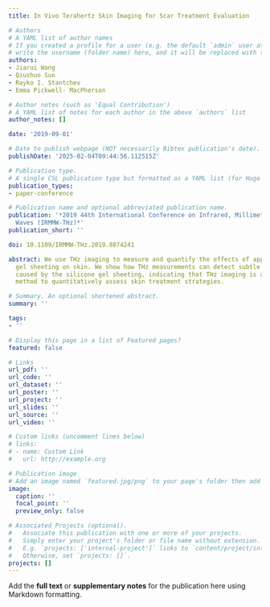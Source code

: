 ```yaml
---
title: In Vivo Terahertz Skin Imaging for Scar Treatment Evaluation

# Authors
# A YAML list of author names
# If you created a profile for a user (e.g. the default `admin` user at `content/authors/admin/`), 
# write the username (folder name) here, and it will be replaced with their full name and linked to their profile.
authors:
- Jiarui Wang
- Qiushuo Sun
- Rayko I. Stantchev
- Emma Pickwell- MacPherson

# Author notes (such as 'Equal Contribution')
# A YAML list of notes for each author in the above `authors` list
author_notes: []

date: '2019-09-01'

# Date to publish webpage (NOT necessarily Bibtex publication's date).
publishDate: '2025-02-04T09:44:56.112515Z'

# Publication type.
# A single CSL publication type but formatted as a YAML list (for Hugo requirements).
publication_types:
- paper-conference

# Publication name and optional abbreviated publication name.
publication: '*2019 44th International Conference on Infrared, Millimeter, and Terahertz
  Waves (IRMMW-THz)*'
publication_short: ''

doi: 10.1109/IRMMW-THz.2019.8874241

abstract: We use THz imaging to measure and quantify the effects of applying silicone
  gel sheeting on skin. We show how THz measurements can detect subtle hydration changes
  caused by the silicone gel sheeting, indicating that THz imaging is a promising
  method to quantitatively assess skin treatment strategies.

# Summary. An optional shortened abstract.
summary: ''

tags:
- ''

# Display this page in a list of Featured pages?
featured: false

# Links
url_pdf: ''
url_code: ''
url_dataset: ''
url_poster: ''
url_project: ''
url_slides: ''
url_source: ''
url_video: ''

# Custom links (uncomment lines below)
# links:
# - name: Custom Link
#   url: http://example.org

# Publication image
# Add an image named `featured.jpg/png` to your page's folder then add a caption below.
image:
  caption: ''
  focal_point: ''
  preview_only: false

# Associated Projects (optional).
#   Associate this publication with one or more of your projects.
#   Simply enter your project's folder or file name without extension.
#   E.g. `projects: ['internal-project']` links to `content/project/internal-project/index.md`.
#   Otherwise, set `projects: []`.
projects: []
---
```


Add the **full text** or **supplementary notes** for the publication here using Markdown formatting.
